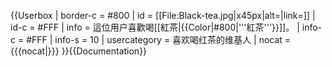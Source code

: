 {{Userbox
| border-c = #800
| id   = [[File:Black-tea.jpg|x45px|alt=|link=]]
| id-c = #FFF
| info   = 這位用户喜歡喝[[紅茶|{{Color|#800|'''紅茶'''}}]]。
| info-c = #FFF
| info-s  = 10
| usercategory = 喜欢喝红茶的维基人
| nocat = {{{nocat|}}}
}}<noinclude>{{Documentation}}</noinclude>